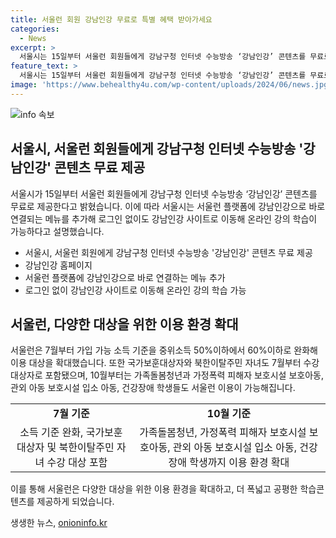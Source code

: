 ```yaml
---
title: 서울런 회원 강남인강 무료로 특별 혜택 받아가세요
categories:
  - News
excerpt: >
  서울시는 15일부터 서울런 회원들에게 강남구청 인터넷 수능방송 ‘강남인강’ 콘텐츠를 무료로 제공한다. 2만여개의 학습 콘텐츠를 추가로 제공하며, 로그인 없이 서울런에서 바로 연결되는 메뉴를 추가해 온라인 강의 학습이 가능하다. 이로써 서울시는 학생들에게 더 폭넓고 공평한 학습콘텐츠를 제공하며, 더 튼튼한 교육사다리를 지원하고자 한다. 
feature_text: >
  서울시는 15일부터 서울런 회원들에게 강남구청 인터넷 수능방송 ‘강남인강’ 콘텐츠를 무료로 제공한다. 2만여개의 학습 콘텐츠를 추가로 제공하며, 로그인 없이 서울런에서 바로 연결되는 메뉴를 추가해 온라인 강의 학습이 가능하다. 이로써 서울시는 학생들에게 더 폭넓고 공평한 학습콘텐츠를 제공하며, 더 튼튼한 교육사다리를 지원하고자 한다. 
image: 'https://www.behealthy4u.com/wp-content/uploads/2024/06/news.jpg'
---
```


<p><img src="https://www.behealthy4u.com/wp-content/uploads/2024/06/news.jpg" alt="info 속보" /></p>

<h2 data-ke-size="size26">서울시, 서울런 회원들에게 강남구청 인터넷 수능방송 '강남인강' 콘텐츠 무료 제공</h2>

<p data-ke-size="size16">서울시가 15일부터 서울런 회원들에게 강남구청 인터넷 수능방송 ‘강남인강’ 콘텐츠를 무료로 제공한다고 밝혔습니다. 이에 따라 서울시는 서울런 플랫폼에 강남인강으로 바로 연결되는 메뉴를 추가해 로그인 없이도 강남인강 사이트로 이동해 온라인 강의 학습이 가능하다고 설명했습니다.</p>

<ul>
  <li>서울시, 서울런 회원에게 강남구청 인터넷 수능방송 '강남인강' 콘텐츠 무료 제공</li>
  <li>강남인강 홈페이지</li>
  <li>서울런 플랫폼에 강남인강으로 바로 연결하는 메뉴 추가</li>
  <li>로그인 없이 강남인강 사이트로 이동해 온라인 강의 학습 가능</li>
</ul>

<h2 data-ke-size="size26">서울런, 다양한 대상을 위한 이용 환경 확대</h2>

<p data-ke-size="size16">서울런은 7월부터 가입 가능 소득 기준을 중위소득 50%이하에서 60%이하로 완화해 이용 대상을 확대했습니다. 또한 국가보훈대상자와 북한이탈주민 자녀도 7월부터 수강 대상자로 포함됐으며, 10월부터는 가족돌봄청년과 가정폭력 피해자 보호시설 보호아동, 관외 아동 보호시설 입소 아동, 건강장애 학생들도 서울런 이용이 가능해집니다.</p>

<table>
  <tr>
    <td style="text-align: center; height: 17px;"><b>7월 기준</b></td>
    <td style="text-align: center; height: 17px;"><b>10월 기준</b></td>
  </tr>
  <tr>
    <td style="text-align: center; height: 17px;">소득 기준 완화, 국가보훈대상자 및 북한이탈주민 자녀 수강 대상 포함</td>
    <td style="text-align: center; height: 17px;">가족돌봄청년, 가정폭력 피해자 보호시설 보호아동, 관외 아동 보호시설 입소 아동, 건강장애 학생까지 이용 환경 확대</td>
  </tr>
</table>

<p data-ke-size="size16">이를 통해 서울런은 다양한 대상을 위한 이용 환경을 확대하고, 더 폭넓고 공평한 학습콘텐츠를 제공하게 되었습니다.</p>
생생한 뉴스, <a href="https://onioninfo.kr" rel="dofollow">onioninfo.kr</a>


